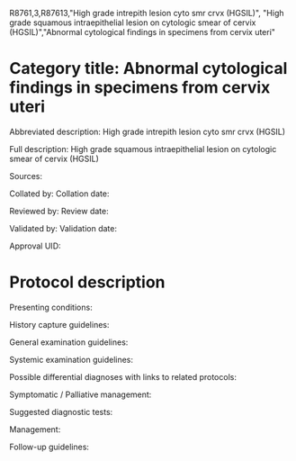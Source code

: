 R8761,3,R87613,"High grade intrepith lesion cyto smr crvx (HGSIL)", "High grade squamous intraepithelial lesion on cytologic smear of cervix (HGSIL)","Abnormal cytological findings in specimens from cervix uteri"
# Category title: Abnormal cytological findings in specimens from cervix uteri

Abbreviated description: High grade intrepith lesion cyto smr crvx (HGSIL)

Full description: High grade squamous intraepithelial lesion on cytologic smear of cervix (HGSIL)

Sources:

Collated by:
Collation date:

Reviewed by:
Review date:

Validated by:
Validation date:

Approval UID:

# Protocol description

Presenting conditions:

History capture guidelines:

General examination guidelines:

Systemic examination guidelines:

Possible differential diagnoses with links to related protocols:

Symptomatic / Palliative management:

Suggested diagnostic tests:

Management:

Follow-up guidelines:
